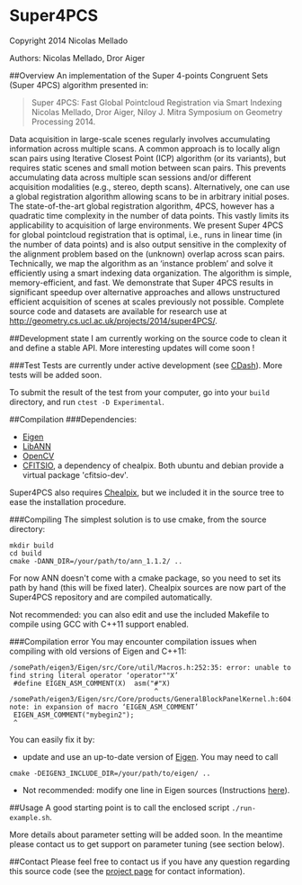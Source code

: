 Super4PCS
=========

Copyright 2014 Nicolas Mellado

Authors: Nicolas Mellado, Dror Aiger


##Overview
An implementation of the Super 4-points Congruent Sets (Super 4PCS) 
algorithm presented in:

>Super 4PCS: Fast Global Pointcloud Registration via Smart Indexing
>Nicolas Mellado, Dror Aiger, Niloy J. Mitra
>Symposium on Geometry Processing 2014.

Data acquisition in large-scale scenes regularly involves accumulating information across multiple scans. A common approach is to locally align scan pairs using Iterative Closest Point (ICP) algorithm (or its variants), but requires static scenes and small motion between scan pairs. This prevents accumulating data across multiple scan sessions and/or different acquisition modalities (e.g., stereo, depth scans). Alternatively, one can use a global registration algorithm allowing scans to be in arbitrary initial poses. The state-of-the-art global registration algorithm, 4PCS, however has a quadratic time complexity in the number of data points. This vastly limits its applicability to acquisition of large environments. We present Super 4PCS for global pointcloud registration that is optimal, i.e., runs in linear time (in 
the number of data points) and is also output sensitive in the complexity of the alignment problem based on the (unknown) overlap across scan pairs. Technically, we map the algorithm as an ‘instance problem’ and solve it efficiently using a smart indexing data organization. The algorithm is simple, memory-efficient, and fast. We demonstrate that Super 4PCS results in significant speedup over alternative approaches and allows unstructured efficient acquisition of scenes at scales previously not possible. Complete source code and datasets are available for research use at http://geometry.cs.ucl.ac.uk/projects/2014/super4PCS/.

##Development state
I am currently working on the source code to clean it and define a stable API. More interesting updates will come soon !

###Test
Tests are currently under active development (see [CDash](http://my.cdash.org/index.php?project=Super4PCS)). More tests will be added soon.

To submit the result of the test from your computer, go into your `build` directory, and run `ctest -D Experimental`. 


##Compilation
###Dependencies:
* [Eigen](http://eigen.tuxfamily.org/)
* [LibANN](http://www.cs.umd.edu/~mount/ANN/)
* [OpenCV](http://opencv.org/)
* [CFITSIO](http://heasarc.gsfc.nasa.gov/fitsio/fitsio.html), a dependency of chealpix. Both ubuntu and debian provide a virtual package 'cfitsio-dev'.

Super4PCS also requires [Chealpix](http://healpix.jpl.nasa.gov/html/csubnode4.htm), but we included it in the source tree to ease the installation procedure.


###Compiling
The simplest solution is to use cmake, from the source directory:
```
mkdir build
cd build
cmake -DANN_DIR=/your/path/to/ann_1.1.2/ ..
```
For now ANN doesn't come with a cmake package, so you need to set its path by hand (this will be fixed later). Chealpix sources are now part of the Super4PCS repository and are compiled automatically.

Not recommended: you can also edit and use the included Makefile to compile using GCC with C++11 support enabled.

###Compilation error
You may encounter compilation issues when compiling with old versions of Eigen and C++11:
```
/somePath/eigen3/Eigen/src/Core/util/Macros.h:252:35: error: unable to find string literal operator ‘operator""X’
 #define EIGEN_ASM_COMMENT(X)  asm("#"X)
                                    ^
/somePath/eigen3/Eigen/src/Core/products/GeneralBlockPanelKernel.h:604:1: note: in expansion of macro ‘EIGEN_ASM_COMMENT’
 EIGEN_ASM_COMMENT("mybegin2");
 ^
```
You can easily fix it by:
* update and use an up-to-date version of [Eigen](http://eigen.tuxfamily.org/). You may need to call
```
cmake -DEIGEN3_INCLUDE_DIR=/your/path/to/eigen/ ..
```
* Not recommended: modify one line in Eigen sources (Instructions [here](https://sourceforge.net/p/pagmo/mailman/message/30074799/)).


##Usage
A good starting point is to call the enclosed script `./run-example.sh`.

More details about parameter setting will be added soon. In the meantime please contact us to get support on parameter tuning (see section below).


##Contact
Please feel free to contact us if you have any question regarding this source code (see the [project page](http://geometry.cs.ucl.ac.uk/projects/2014/super4PCS/) for contact information).

